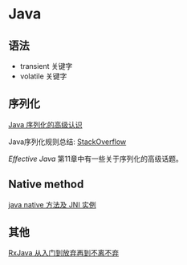 # Java

## 语法

+ transient 关键字
+ volatile 关键字

## 序列化

[Java 序列化的高级认识](https://www.ibm.com/developerworks/cn/java/j-lo-serial/)

Java序列化规则总结: [StackOverflow](https://stackoverflow.com/questions/16442802/will-serialization-save-the-superclass-fields/16442977#16442977)

_Effective Java_ 第11章中有一些关于序列化的高级话题。

## Native method

[java native 方法及 JNI 实例](https://blog.csdn.net/xw13106209/article/details/6989415)

## 其他

[RxJava 从入门到放弃再到不离不弃](https://www.daidingkang.cc/2017/05/19/Rxjava/)
